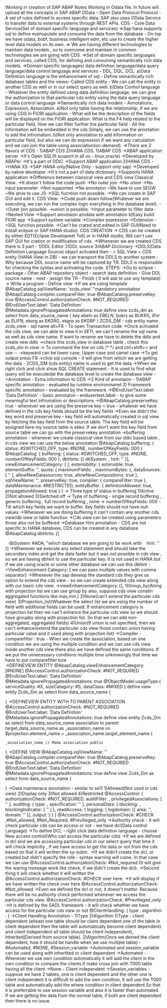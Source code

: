 Working in creation of SAP ABAP Notes 
Working in Odata file.
In future will upload all the concepts in SAP ABAP
OData - Open Data Protocol
Protocol - A set of rules defined to access specific data.
SAP also uses OData Service to transfer data to external systems through REST APIs.
CDS - Core Data Service(Set of domain specific language and services)
=>Sap hana supports sql to define mainupulate and consume the data from the database - On top we have odata, bobf, business intelligent edm, etc use to create the higher level data models on its own.
=> We are having different technologies to maintain data models , so to overcome and maintain in common technologies we are going with CDS.
=>Set of domain specific languages and services, called CDS, for defining and consuming semantically rich data models.
=>Domain specific languages/ data definition language/data query language/data control language and services - DDL, DQL, DCL.
a)Data Definition language is the enhancement of sql - Define semantically rich database tables and the views- Called CDS entity - We can call the entity in another CDS as well or in our select query as well.
b)Data Control language - Whatever the entity defined using data definition language, we can give the authorization to that particular cds entity using the data query language or data control language
=>Semantically rich data models - Annotations, Expression, Association.
a)Not only table having the relationship, If we are using CDS in FIORI application - What will be the description of the fields will be displayed on the FIORI application. What is the F4 help related to the particular field, How we can filter further the particular field - All the information will be embedded in the cds.Simply, we can use the annotation to add the infromation.
b)Not only annotation to add information on particular field, but also we can do expression if we want any calculation and we can join the table using association(on-demand).
=>There are 2 flavors of CDS - 1)ABAP CDS 2)HANA CDS.
1)ABAP CDS
->ABAP application server
->It's Open SQL(It suuport in all os - linux,oracle)
->Developed by ABAPer
->It's a part of DDIC
->Support ABAP application
2)HANA CDS
->HANA XS
->SAP HANA only(Native Only - support only sap)
->Developed by native developer
->It's not a part of data dictionary
->Supports HANA application
=>Difference between classical view and CDS view
Classical View:
->It doesn't follow the code push
->No outer join
->No union
->No input parameter
->Not supported
->No annotaion
~We have to use SEGW
~We ahve to use JS
->SQL fucntion not possible.
->We can create in  SAP GUI and edit it.
CDS View:
->Code push down follow(Whatever we are executing, we can run the complex logic everything in the database level).
->Outer join possible.
->union is possible.
->Input parameter to filter data
->Nested View
->Support annotaion a)odata with annotation b)Easy build FIORI app
->Support system variable
->Complex expression
->Extension
->SQL function possible.
->Can't be crated and edited in SAP GUI(Need to install eclipse or SAP HANA studio).
CDS CREATION
-> CDS can be created by either EDT(Eclipse Developmet Toll) or in HANA studio, Wd can't use SAP GUI for cration or modification of cds.
->Whenever we are created CDS there is 3 part - 1)DDL Editor 2)DDL source 3)ABAP Dictionary
->DDLS(Data Definition Language Source) object activated then - > SQL View + CDS entity (HANA View in DB) - we can transport the DDLS to another system - Why because DDL source name will be captured by TR. DDLS is responsible for checking the syntax and activating the code.
STEPS:
->Go to eclipse - package - Other ABAP repository object - search data definition - Give DDL source name - next - assign the TR - Finish ( It will ask to use any template)
-> Write a program - Define view <cds view name>
->If we are using template
@AbapCatalog.sqlViewName: 'zcds_view' "mandatory annotation
@AbapCatalog.compiler.compareFilter: true
@AbapCatalog.preserveKey: true
@AccessControl.authorizationCheck: #NOT_REQUIRED
@EndUserText.label: 'Data Definition'
@Metadata.ignorePropagatedAnnotations: true
define view zcds_dm as select from data_source_name
{
    key ebeln as EBELN,
    bukrs as BUKRS,
    lifnr as ELIFN,
    ekorg as EKORG,
    ekgrp as EKGRP
}
ZCDS_DM - cds entity name ,  zcds_view - sql name
alt+F8 - To open Transaction code 
->Once activated the cds view, we can able to view it in SE11, we can't rename the sql name as well as cds view name. If want to rename we have to delete the ddls and create new ddls
->check this zcds_view in database table , check this zcds_dm in view
-> To command the line on cds /* */ and ctrl+shift+< and use --
->keyward can be lower case, Upper case and camel case
->To get output press F8
->click sql console - it will give from which we are getting the data - ZCDS_DM (cds entity) name is used to get the data
->When we right click and click show SQL CREATE statement - It is used to find what query will be executedat the database level to create the database view
->Annotation - Extra information to CDS
->2 Kind of annotaion - 1)ABAP specific annotation - evaluated by runtime environmanet 2) Framework specific annotation - evaluated by the framework
->@EndUserText.label: 'Data Definition' - basic annotaion - endusertext.label - to give some meaningful text infromation or descriptions
->@AbapCatalog.preserveKey: true - whenever we are using the preserve key = true - whatever we have defined in the cds key fields should be the key fields
->Even we didn't the key word and preserve key - key field will automatically created in sql view by fetching the key field from the source table. The key field will be assigned here my source table is ekko. If we don't want the key field from source table we can go with the preservekey annotation
->buffering annotation - whenever we create classical view from our ddic based table , in cds view we can use the below annotation
@AbapCatalog.buffering: {
    status: #SWITCHED_OFF,
    type: #NONE,
    numberOfKeyFields: 000
}
@AbapCatalog: {
    buffering: {
        status: #SWITCHED_OFF,
        type: #NONE,
        numberOfKeyFields: 000
    },
    dbHints: [{
        dbSystem: ,
        hint: ''
    }],
    viewEnhancementCategory: [  ],
    extensibility: {
        extensible: true,
        elementSuffix: '',
        quota: {
            maximumFields: ,
            maximumBytes: 
        },
        dataSources: [ '' ],
        allowNewDatasources: true,
        allowNewCompositions: true
    },
    sqlViewName: '',
    preserveKey: true,
    compiler: {
        compareFilter: true
    },
    dataMaintenance: #RESTRICTED,
    entityBuffer: {
        definitionAllowed: true,
        propagationAllowed: true
    }
}
-> Three type of status in buffering 1)Active 2)Not allowed 3)Switched off
-> Type of buffering - single record buffering , generic buffering , full record buffering , none
-> numberOfKeyFields: 000 - Till which key fields we want to buffer. Key fields should not have null values
->Whenever we are doing buffering it can't contain any another cds view/db view or table function
->Cds view can be created using parameters those also not be buffered
->Database Hint annotation - CDS are not specific to HANA database, CDS can be created in any database
@AbapCatalog.dbHints: [{

    dbSystem: #ADA, "which database we are going to be work with
    hint: ''
}]
->Whenever we execute any select statement and should take the secondary index and get the data faster but it was not possible in cds view , so we are having dbhint to use the particular key. It is not used in HANA but if we are using oracle or some other database we can use this dbhint
->ViewEnhancement Category: [ we can pass multiple values with comma separator]
->Whenever the sap develop the standard cds they give us option to extend the cds view - so we can create extended cds view along with our basic cds view.
->viewEnhancementCategory: [], 1)Group_by(Along with projection list we can use group by also, suppose cds view conatin aggregated functions like max,min.) 2)None(can't extend the particular cds view) 3)Projection_list(Whatever the select list we are using the number of field with additional fields can be used. If enhancement category is projection list then we can't enhance the particular cds view so we should have groupby along with projection list. So that we can add non-aggregated, aggregated fields) 4)Union(If union is not specified, then we can't enhance/extend the particular cds view those contain union having particular value and it used along with projection list)
->Compiler - comparefilter : true - When we create the association, based on one condition we are using the multiple condition and we can use cds view inside another cds view there also we have defined the same conditions. If we put the unnecessary condtions multiple time unknowingly that time we have to put comparefilter:ture  
->DEFINEVIEW ENTITY
@AbapCatalog.viewEnhancementCategory: [#NONE]
@AccessControl.authorizationCheck: #NOT_REQUIRED
@EndUserText.label: 'Data Definition'
@Metadata.ignorePropagatedAnnotations: true
@ObjectModel.usageType:{
    serviceQuality: #X,
    sizeCategory: #S,
    dataClass: #MIXED
}
define view entity Zcds_Dm as select from data_source_name
{
    
}
->DEFINEVIEW ENTITY WITH TO PARENT ASSOCIATION
@AccessControl.authorizationCheck: #NOT_REQUIRED
@EndUserText.label: 'Data Definition'
@Metadata.ignorePropagatedAnnotations: true
define view entity Zcds_Dm as select from data_source_name
association to parent target_data_source_name as _association_name
    on $projection.element_name = _association_name.target_element_name
{
    
    _association_name // Make association public
}
->DEFINE VIEW
@AbapCatalog.sqlViewName: ''
@AbapCatalog.compiler.compareFilter: true
@AbapCatalog.preserveKey: true
@AccessControl.authorizationCheck: #NOT_REQUIRED
@EndUserText.label: 'Data Definition'
@Metadata.ignorePropagatedAnnotations: true
define view Zcds_Dm as select from data_source_name
{
    
}
->Data maintenace annotation - similar to se11 1)Allowed(Not used in cds view) 2)Display only 3)Not allowed 4)Restricted
@AccessControl: {
    authorizationCheck: #NOT_REQUIRED,
    auditFilter: ,
    privilegedAssociations: [ '' ],
    auditing: {
        type: ,
        specification: ''
    },
    personalData: {
        blocking: ,
        blockingIndicator: [ '' ]
    },
    readAccess: {
        logging: {
            logdomain: [{
                area: '',
                domain: ''
            }],
            output: 
        }
    }
}
@AccessControl.authorizationCheck: #CHECK ,#Not_allowed, #Not_Required, #Previlieged_only
->Authority check - It will check particular cds can be access or not - we have dcl(Data control Language)
->To define DCL - right click data definition language - choose New access control(Who can access the particular cds)
->If we are defined in dcl and we are accessing particular cds in our select query that time it will check implicitly , if we have access to get the data or not from the cds based on that it will written the sy-subrc.
->If we didn't create the dcl, or created but didn't specify the role - syntax warning will come. In that case we can use @AccessControl.authorizationCheck: #Not_required (It will give the waring message work like check, if we didn't create the dcl).
->Second thing it will check whether it will written the @AccessControl.authorizationCheck: #CHECK over here.
->It will display if we have written the check over here
@AccessControl.authorizationCheck: #Not_allowed
->Even we defined the dcl or not, it doesn't matter. Because there will be no authority check performed whenever we access the particular cds view.
@AccessControl.authorizationCheck: #Previlieged_only
->It is defined by the SADL framework - it will check whether we have access for the particular cds view or not
@ClientHandling: {
type :
algorithm :
}
->Client Handling Annotation - 1)Type 2)Algorithm
1)Type - client dependent (atleast one table should be client dependent.one of the table in client dependent then the table will automatically become client dependent) and client independent all table should be client independent), Inherited(Derived from source table).
2)Algoritm(Once we deined the client dependent, how it should be handle when we use multiple table) - #Automated, #NONE, #Session_variable
->Automated and session_variable can be used along with inhertited or client dependent
->Automated - Whenever we use own condition automatically it will add the client in the own condition to compare the clients.It make cross join with T000 table having all the client
->None - Client independent 
->Session_variables - suppose we have 2 tables, one is client dependent and the other one is client independent it is difficult to add the own condtion, It will use the T000 table and automatically add the where condition in client dependent.So that it is preferrable to use session variable and also it is faster than automated. If we are getting the data from the normal table, if both are client dependent then there is no issue. 
